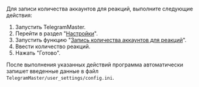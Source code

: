 Для записи количества аккаунтов для реакций, выполните следующие действия:

1. Запустить TelegramMaster.
2. Перейти в раздел "[Настройки](Настройки.md)".
3. Запустить функцию "[Запись количества аккаунтов для реакций](Запись_количества_аккаунтов_для_реакций.md)".
4. Ввести количество реакций.
5. Нажать "Готово".

После выполнения указанных действий программа автоматически запишет введенные данные в файл `TelegramMaster/user_settings/config.ini`.

